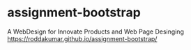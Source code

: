 # assignment-bootstrap
A WebDesign for Innovate Products and Web Page Desinging
https://roddakumar.github.io/assignment-bootstrap/
